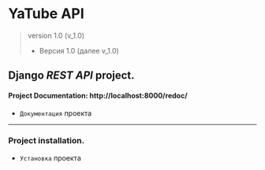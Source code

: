 # **YaTube API**
> version 1.0 (v_1.0)
> * Версия 1.0 (далее v_1.0)


## Django _REST API_ project.
#### Project **Documentation**: http://localhost:8000/redoc/
* `Документация` проекта
_______
### Project installation.
* `Установка` проекта
